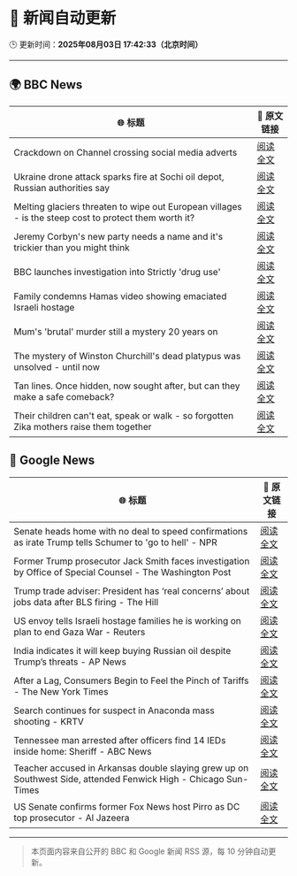 # 🧠 新闻自动更新

🕒 更新时间：**2025年08月03日 17:42:33（北京时间）**

---

## 🌍 BBC News

| 🌐 标题 | 🔗 原文链接 |
|--------|-------------|
| Crackdown on Channel crossing social media adverts | [阅读全文](https://www.bbc.com/news/articles/cgm2y24xjgko?at_medium=RSS&at_campaign=rss) |
| Ukraine drone attack sparks fire at Sochi oil depot, Russian authorities say | [阅读全文](https://www.bbc.com/news/articles/ckglyv396ppo?at_medium=RSS&at_campaign=rss) |
| Melting glaciers threaten to wipe out European villages - is the steep cost to protect them worth it? | [阅读全文](https://www.bbc.com/news/articles/cj4w9ggzxv4o?at_medium=RSS&at_campaign=rss) |
| Jeremy Corbyn's new party needs a name and it's trickier than you might think | [阅读全文](https://www.bbc.com/news/articles/c3wnqj2pwvdo?at_medium=RSS&at_campaign=rss) |
| BBC launches investigation into Strictly 'drug use' | [阅读全文](https://www.bbc.com/news/articles/c4ge98v7j80o?at_medium=RSS&at_campaign=rss) |
| Family condemns Hamas video showing emaciated Israeli hostage | [阅读全文](https://www.bbc.com/news/articles/cpwyxv9nv2vo?at_medium=RSS&at_campaign=rss) |
| Mum's 'brutal' murder still a mystery 20 years on | [阅读全文](https://www.bbc.com/news/articles/c8603j1zxn5o?at_medium=RSS&at_campaign=rss) |
| The mystery of Winston Churchill's dead platypus was unsolved - until now | [阅读全文](https://www.bbc.com/news/articles/cglzl1ez283o?at_medium=RSS&at_campaign=rss) |
| Tan lines. Once hidden, now sought after, but can they make a safe comeback? | [阅读全文](https://www.bbc.com/news/articles/cvgn69w9k0eo?at_medium=RSS&at_campaign=rss) |
| Their children can't eat, speak or walk - so forgotten Zika mothers raise them together | [阅读全文](https://www.bbc.com/news/articles/c39d0zj0110o?at_medium=RSS&at_campaign=rss) |

## 📰 Google News

| 🌐 标题 | 🔗 原文链接 |
|--------|-------------|
| Senate heads home with no deal to speed confirmations as irate Trump tells Schumer to 'go to hell' - NPR | [阅读全文](https://news.google.com/rss/articles/CBMihgFBVV95cUxPUWF2UC1TazVVam1BZzFoM3hPOWROOXU3MExRY3Y5YnV5dWxJektvWXZPR1BXREpFMy02UTdBVXU0Z25tNlRCYVJNMjFaZW9BYUVLY3Ytb2d2LU5nd2IwR1JKVGVDeUViakRWcjR1NTktZ2F3cXFLbUpmWmt5QzFscDRTR09OUQ?oc=5) |
| Former Trump prosecutor Jack Smith faces investigation by Office of Special Counsel - The Washington Post | [阅读全文](https://news.google.com/rss/articles/CBMirgFBVV95cUxQSnZxcmExM1NzT2s5akEwZHhzMFlnTkIyajB0UXdNVEpqT0k3Y3RtbERuRzI1VmdjRjhhdFN6aG9nYlVFcmZpcUtkYUpza2hjMkNRZUtKbnBXbjJRRTNqb0twMGszcFVieFRUNldWSTJuMS16LXp0VW4tQWlUc1dBOTVBanRmUG9IOHJMWURqZW9wSXZab0dmTWVPbldZemYxZHhvMVBPQWlUNWZFQWc?oc=5) |
| Trump trade adviser: President has ‘real concerns’ about jobs data after BLS firing - The Hill | [阅读全文](https://news.google.com/rss/articles/CBMiowFBVV95cUxQYVFjUTFmaEx2bkV2WWNFbVFoSVVZbDQ2QldZOVVsQ3dnY1pIYkxSdzhDUlpITlFPSHhoWWRsb1RnQnFfeElTYXJTOUs4RVhJclIxS1dheUlIQzYzcGkxY0dudVhNWjBFR0dCN21oMHF6Zk41M1ppZER3Z2MwbXdmV3dsMzF4SDZ2bndBenNQdWF6S01Sb2VFX2h6NUYyZTJJWURv0gGoAUFVX3lxTE1wbmJhaHYzSFN1WFozenJkYW5GcmNCQ0lrcDNWak5TQkpERjJ6ZnoxaHBzX3RRbHp2S3RVNEpEOHBTc3ZZcEZxaHB0R0dZU2RrVWg5dkg0OUNrWlRmY1pjeUNpMUdseWNEX1VCMF92QWNSZkxFelZyempXTVVrVjlOaVhkb09uQjBtV3A1ZWJ1RTFJVnJLWDBwUkoxLVdEME4zQ3paTVhBZA?oc=5) |
| US envoy tells Israeli hostage families he is working on plan to end Gaza War - Reuters | [阅读全文](https://news.google.com/rss/articles/CBMiwwFBVV95cUxOck9ydll5RUIzVkRLcWcxRlNqYTl1SEZKbjlGM29pbHMwZVhtVWExaS1FcHp3b216c21qRFpyWi1CM19jQzdLMWdwZkxadEk0QWxuRjZ4Tk8zSDl3ZDdLQ0RFcG1wZkJRVEkta3IwZloyVHpUMzd0TXJQaDRkZUliUElHMFNmQklMelMtMXVYMWIyRDRYS1NER0lTcE9NTlBWc08zOFlhOUctSE9wS2VBaDlrTjhpb08wOGMxVlEzMXVyV0E?oc=5) |
| India indicates it will keep buying Russian oil despite Trump’s threats - AP News | [阅读全文](https://news.google.com/rss/articles/CBMiigFBVV95cUxQTjNyaGtmeVV6NVhWZ2xSOG91bGJRWm5CQ2lEYmZGcDNxWE5xN0xaWnJLb1JDa2RBazZRcmphSS1PbmtjdDU1MFpnVUdoY0daem0tTEg5RHdYT1BpeVVRcFJ0TFZJeEpFZ2hHNGljaUR1Vm10M1N3SVFsT2k5eS1JcVdzZ2xrUG5vTXc?oc=5) |
| After a Lag, Consumers Begin to Feel the Pinch of Tariffs - The New York Times | [阅读全文](https://news.google.com/rss/articles/CBMihAFBVV95cUxNdE5wc0ZRUjBUZjBYTHBiYXVlck1IUmoxN1Z3bUtzNlVTZ2hQSmp0WlljUVZ5QzhDMGo2Si0xNVZZUHYwcFNPYy1SZEl6MWJ1MXJ5eEJiUUt1OGVCRkJxYjNLTDJqVVZWY0NibkN6RzMxVWZXNV9wSjg4R2NjVDBpVHAyb3Y?oc=5) |
| Search continues for suspect in Anaconda mass shooting - KRTV | [阅读全文](https://news.google.com/rss/articles/CBMiqgFBVV95cUxNS3I0MEZPQVhwbXNSTFRMRUluNkNUX2VJcDVaOEF4RUNCVUhjaXhKZHV5MktoUEstaE9ncko2VDM4YXpkRWNpc0NUVGlRdkdpSjlRLVkyeEtiM0VTaUlybThzVks3WnpvZmh3MllFaEd3VnhlSWJvQXk4WDNwTGE4Ym5aRXhkNU5Cd1JtYm1rSGZHelF5NGRCVEU4OUFuLVVkcnhPWU9IVWtOUQ?oc=5) |
| Tennessee man arrested after officers find 14 IEDs inside home: Sheriff - ABC News | [阅读全文](https://news.google.com/rss/articles/CBMimwFBVV95cUxQVlY3YUVaUEZQdHhKX3A3YmdOR2pBSjZ2akpaQzZqRFdnMENmcWh6UnhId2ZXMTU5LUkyNm9EUzRmSXprMEhGRk1QZy1TTjJ4OWFkdTQ1VzF1OGFqWEM5TjJpLTgxRlVrWWJzbGFBS1RqaTIxZEs3N1RWQmdEcGRMZkZyYlRDdWZoNnE4T1FuSjJZRTl5R1huQnVsONIBoAFBVV95cUxOcnFpc0VUblo5SzRRLXFyMElPZnhkNlI3bk05OG9yQlg0Z3pKTEpXU2lkQVFxWVJIZUliZmE4S1RLOUx1QjE2bHJ2TlRqQ2htZnRQdTN1Q0p2cGlUVkF3VGlDWUI5cEFLSmpzdkp2VU5MUmhSeThEcGkyZmMxRlUzZkRJenh3ajZzNEgxS0NyRmNQM3I4V2RrclJmY3pYODhM?oc=5) |
| Teacher accused in Arkansas double slaying grew up on Southwest Side, attended Fenwick High - Chicago Sun-Times | [阅读全文](https://news.google.com/rss/articles/CBMi0gFBVV95cUxQaE9zWnptUkxiZnpOalFSbmczYUhWZnBwempyRmhlVFVXYk1rSTRUc2FILXlqbUlnQ3FrNS00TC1SQ0RQTlVBQV9zZDFsSU9haWxSbjVRS0d4eVMxdkNYeVJHd2VNWmkxcFU3Y0UwSUtMaUU0NjBfRVM0MHV0WnBLNUI0a2c1Ykc0UVIwUmFhSnVRd0VOSWlUMnVieHVxcnFsRzJIT0JNUFcxX0NyUDhqWmJlZ25nbGZvUUdtT25aaGhQQkExai00YTJ0aFFoZlZQWnc?oc=5) |
| US Senate confirms former Fox News host Pirro as DC top prosecutor - Al Jazeera | [阅读全文](https://news.google.com/rss/articles/CBMiqgFBVV95cUxQSmVCV0NDU1REZVdwRUtFYmRLMFhqSTRZVGJmMGpQODdkU3VwZGJzVzE1WGRTd0tQSFFqVG5IM01OMWRleVU5OE1OODZRZ3BJejdxNkctVEFFSGtqU2JhN2JTU3MtOWsxbU5NOGtlWDJvVW4yWW1XTnIxbEdiM0htR2VBemhxUnRBR01rMWc0azBJeTA5WUduZWpoMDZYbVZZUnBtc09XNmlXQdIBrwFBVV95cUxOYXNWbzFnd1I4MFlNb1B2elBuRE11YWstMDhteXdPdG5VZExlMU8xaDAzUWdMTXZMSkYtaThseTdySkFjaE80dUdqNFotdTU0dDhSdTJqN2FaQlE1YlFHUHBJdEdZU2RrZ0hQNldaUU9GQU9lSGpVSDVEVTZJdF94RmwyeEJTMFF0cDRhMG5mUjZhX3M3ZVV5UV9aRk1UTms0ZE5iQkg4ZmVBYzJSR3dz?oc=5) |

---
> 本页面内容来自公开的 BBC 和 Google 新闻 RSS 源，每 10 分钟自动更新。